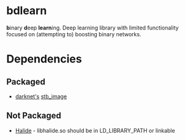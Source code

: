 # bdlearn
**b**inary **d**eep **learn**ing. Deep learning library with limited functionality focused on (attempting to) boosting binary networks.

# Dependencies

## Packaged
- [darknet's](https://github.com/pjreddie/darknet) [stb_image](https://github.com/pjreddie/darknet/blob/master/src/stb_image.h)

## Not Packaged
- [Halide](https://github.com/halide/Halide) - libhalide.so should be in LD_LIBRARY_PATH or linkable

